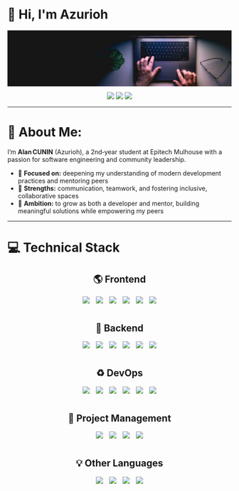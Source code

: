 # 👋 Hi, I'm Azurioh

<div align="center" style="margin-bottom: 10px">
    <img src="img/bg.jpeg">
</div>

<div align="center">
    <a href="https://linkedin.com/in/alancunin"><img src="https://img.shields.io/badge/linkedin-%230077B5.svg?style=for-the-badge&logo=linkedin&logoColor=white"></a>
    <a href="mailto:alan.cunin@epitech.eu"><img src="https://img.shields.io/badge/Gmail-D14836?style=for-the-badge&logo=gmail&logoColor=white"></a>
    <a href="https://alancunin.fr"><img src="https://img.shields.io/badge/Website-000000?style=for-the-badge&logo=About.me&logoColor=white"></a>
</div>

<!-- 🌱 I’m currently learning at Epitech Mulhouse<br>⚡ Fun fact - I'm a developer -->
---

# 💫 About Me:

I’m **Alan CUNIN** (Azurioh), a 2nd‑year student at Epitech Mulhouse with a passion for software engineering and community leadership.

- 🎯 **Focused on:** deepening my understanding of modern development practices and mentoring peers  
- 🤝 **Strengths:** communication, teamwork, and fostering inclusive, collaborative spaces  
- 🚀 **Ambition:** to grow as both a developer and mentor, building meaningful solutions while empowering my peers

---

# 💻 Technical Stack

<div align="center" style="margin-bottom: 40px;">
    <h2>🌎 Frontend</h2>
    <img src="https://cdn.jsdelivr.net/gh/devicons/devicon@latest/icons/typescript/typescript-original.svg" height=50 style="margin-right: 10px"/>
    <img src="https://cdn.jsdelivr.net/gh/devicons/devicon@latest/icons/react/react-original.svg" height=50 style="margin-right: 10px"/>
    <img src="https://cdn.jsdelivr.net/gh/devicons/devicon@latest/icons/vuejs/vuejs-original.svg" height=50 style="margin-right: 10px"/>
    <img src="https://cdn.jsdelivr.net/gh/devicons/devicon@latest/icons/vitejs/vitejs-original.svg" height=50 style="margin-right: 10px"/>
    <img src="https://cdn.jsdelivr.net/gh/devicons/devicon@latest/icons/nextjs/nextjs-original.svg" height=50 style="margin-right: 10px"/>
    <img src="https://cdn.jsdelivr.net/gh/devicons/devicon@latest/icons/astro/astro-original.svg" height=50/>
</div>

<div align="center" style="margin-bottom: 40px;">
    <h2>💼 Backend</h2>
    <img src="https://cdn.jsdelivr.net/gh/devicons/devicon@latest/icons/typescript/typescript-original.svg" height=50 style="margin-right: 10px"/>
    <img src="https://cdn.jsdelivr.net/gh/devicons/devicon@latest/icons/amazonwebservices/amazonwebservices-plain-wordmark.svg" height=50 style="margin-right: 10px"/>
    <img src="https://cdn.jsdelivr.net/gh/devicons/devicon@latest/icons/fastify/fastify-original.svg" height=50 style="background-color: white; margin-right: 10px;"/>
    <img src="https://cdn.jsdelivr.net/gh/devicons/devicon@latest/icons/express/express-original-wordmark.svg" height=50 style="background-color: white; margin-right: 10px;"/>
    <img src="https://cdn.jsdelivr.net/gh/devicons/devicon@latest/icons/postgresql/postgresql-original.svg" height=50 style="margin-right: 10px"/>
    <img src="https://cdn.jsdelivr.net/gh/devicons/devicon@latest/icons/prisma/prisma-original.svg" height=50 style="background-color: white"/>
</div>

<div align="center" style="margin-bottom: 40px;">
    <h2>♻️ DevOps</h2>
    <img src="https://cdn.jsdelivr.net/gh/devicons/devicon@latest/icons/amazonwebservices/amazonwebservices-plain-wordmark.svg" height=50 style="margin-right: 10px"/>
    <img src="https://cdn.jsdelivr.net/gh/devicons/devicon@latest/icons/docker/docker-original.svg" height=50 style="margin-right: 10px"/>
    <img src="https://cdn.jsdelivr.net/gh/devicons/devicon@latest/icons/jenkins/jenkins-original.svg" height=50 style="margin-right: 10px"/>
    <img src="https://cdn.jsdelivr.net/gh/devicons/devicon@latest/icons/githubactions/githubactions-original.svg" height=50 style="margin-right: 10px"/>
    <img src="https://cdn.jsdelivr.net/gh/devicons/devicon@latest/icons/apache/apache-original-wordmark.svg" height=50 style="margin-right: 10px"/>
    <img src="https://cdn.jsdelivr.net/gh/devicons/devicon@latest/icons/nginx/nginx-original.svg" height=50/>
</div>

<div align="center" style="margin-bottom: 40px;">
    <h2>💼 Project Management</h2>
    <img src="https://cdn.jsdelivr.net/gh/devicons/devicon@latest/icons/notion/notion-original.svg" height=50 style="margin-right: 10px"/>
    <img src="https://cdn.jsdelivr.net/gh/devicons/devicon@latest/icons/jira/jira-original.svg" height=50 style="margin-right: 10px"/>
    <img src="https://cdn.jsdelivr.net/gh/devicons/devicon@latest/icons/figma/figma-original.svg" height=50 style="margin-right: 10px"/>
    <img src="https://cdn.jsdelivr.net/gh/devicons/devicon@latest/icons/git/git-plain-wordmark.svg" height=50/>
</div>

<div align="center" style="margin-bottom: 40px;">
    <h2>💡 Other Languages</h2>
    <img src="https://cdn.jsdelivr.net/gh/devicons/devicon@latest/icons/c/c-original.svg" height=50 style="margin-right: 10px"/>
    <img src="https://cdn.jsdelivr.net/gh/devicons/devicon@latest/icons/cplusplus/cplusplus-original.svg" height=50 style="margin-right: 10px"/>
    <img src="https://cdn.jsdelivr.net/gh/devicons/devicon@latest/icons/haskell/haskell-original.svg" height=50 style="margin-right: 10px"/>
    <img src="https://cdn.jsdelivr.net/gh/devicons/devicon@latest/icons/python/python-original.svg" height=50/>
</div>